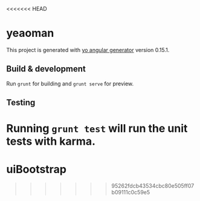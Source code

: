 <<<<<<< HEAD
# yeaoman

This project is generated with [yo angular generator](https://github.com/yeoman/generator-angular)
version 0.15.1.

## Build & development

Run `grunt` for building and `grunt serve` for preview.

## Testing

Running `grunt test` will run the unit tests with karma.
=======
# uiBootstrap
>>>>>>> 95262fdcb43534cbc80e505ff07b09111c0c59e5

